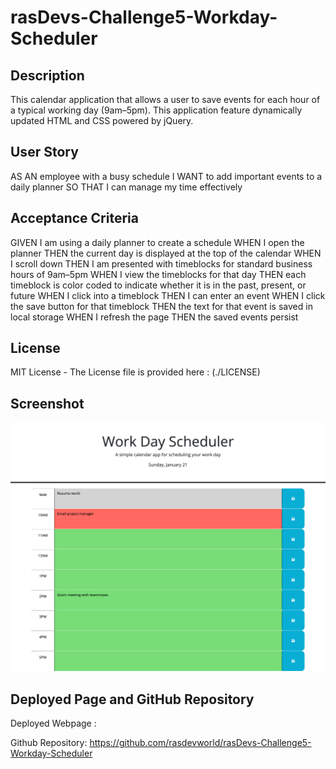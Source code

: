 # rasDevs-Challenge5-Workday-Scheduler

## Description

This calendar application that allows a user to save events for each hour of a typical working day (9am&ndash;5pm). This application feature dynamically updated HTML and CSS powered by jQuery.

## User Story

AS AN employee with a busy schedule
I WANT to add important events to a daily planner
SO THAT I can manage my time effectively

## Acceptance Criteria

GIVEN I am using a daily planner to create a schedule
WHEN I open the planner
THEN the current day is displayed at the top of the calendar
WHEN I scroll down
THEN I am presented with timeblocks for standard business hours of 9am&ndash;5pm
WHEN I view the timeblocks for that day
THEN each timeblock is color coded to indicate whether it is in the past, present, or future
WHEN I click into a timeblock
THEN I can enter an event
WHEN I click the save button for that timeblock
THEN the text for that event is saved in local storage
WHEN I refresh the page
THEN the saved events persist

## License

MIT License - The License file is provided here : (./LICENSE)

## Screenshot

![Alt text](assets/images/workday-scheduler.png)

## Deployed Page and GitHub Repository

Deployed Webpage : 

Github Repository: https://github.com/rasdevworld/rasDevs-Challenge5-Workday-Scheduler